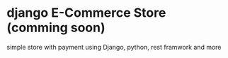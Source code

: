 # django E-Commerce Store (comming soon)
simple store with payment using Django, python, rest framwork and more 
